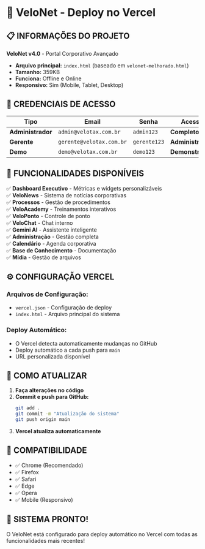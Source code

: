 # 🚀 VeloNet - Deploy no Vercel

## 📋 **INFORMAÇÕES DO PROJETO**

**VeloNet v4.0** - Portal Corporativo Avançado
- **Arquivo principal:** `index.html` (baseado em `velonet-melhorado.html`)
- **Tamanho:** 359KB
- **Funciona:** Offline e Online
- **Responsivo:** Sim (Mobile, Tablet, Desktop)

## 🔐 **CREDENCIAIS DE ACESSO**

| **Tipo** | **Email** | **Senha** | **Acesso** |
|----------|-----------|-----------|------------|
| **Administrador** | `admin@velotax.com.br` | `admin123` | **Completo** |
| **Gerente** | `gerente@velotax.com.br` | `gerente123` | **Administrativo** |
| **Demo** | `demo@velotax.com.br` | `demo123` | **Demonstração** |

## 🎯 **FUNCIONALIDADES DISPONÍVEIS**

✅ **Dashboard Executivo** - Métricas e widgets personalizáveis  
✅ **VeloNews** - Sistema de notícias corporativas  
✅ **Processos** - Gestão de procedimentos  
✅ **VeloAcademy** - Treinamentos interativos  
✅ **VeloPonto** - Controle de ponto  
✅ **VeloChat** - Chat interno  
✅ **Gemini AI** - Assistente inteligente  
✅ **Administração** - Gestão completa  
✅ **Calendário** - Agenda corporativa  
✅ **Base de Conhecimento** - Documentação  
✅ **Mídia** - Gestão de arquivos  

## ⚙️ **CONFIGURAÇÃO VERCEL**

### **Arquivos de Configuração:**
- `vercel.json` - Configuração de deploy
- `index.html` - Arquivo principal do sistema

### **Deploy Automático:**
- O Vercel detecta automaticamente mudanças no GitHub
- Deploy automático a cada push para `main`
- URL personalizada disponível

## 🚀 **COMO ATUALIZAR**

1. **Faça alterações no código**
2. **Commit e push para GitHub:**
   ```bash
   git add .
   git commit -m "Atualização do sistema"
   git push origin main
   ```
3. **Vercel atualiza automaticamente**

## 📱 **COMPATIBILIDADE**

- ✅ Chrome (Recomendado)
- ✅ Firefox
- ✅ Safari
- ✅ Edge
- ✅ Opera
- ✅ Mobile (Responsivo)

## 🎉 **SISTEMA PRONTO!**

O VeloNet está configurado para deploy automático no Vercel com todas as funcionalidades mais recentes! 